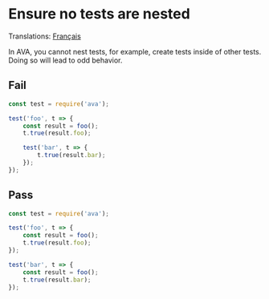 # Ensure no tests are nested

Translations: [Français](https://github.com/avajs/ava-docs/blob/master/fr_FR/related/eslint-plugin-ava/docs/rules/no-nested-tests.md)

In AVA, you cannot nest tests, for example, create tests inside of other tests. Doing so will lead to odd behavior.


## Fail

```js
const test = require('ava');

test('foo', t => {
	const result = foo();
	t.true(result.foo);

	test('bar', t => {
		t.true(result.bar);
	});
});
```


## Pass

```js
const test = require('ava');

test('foo', t => {
	const result = foo();
	t.true(result.foo);
});

test('bar', t => {
	const result = foo();
	t.true(result.bar);
});
```
